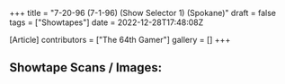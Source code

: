 +++
title = "7-20-96 (7-1-96) (Show Selector 1) (Spokane)"
draft = false
tags = ["Showtapes"]
date = 2022-12-28T17:48:08Z

[Article]
contributors = ["The 64th Gamer"]
gallery = []
+++
<h2>Showtape Scans / Images:</h2>
